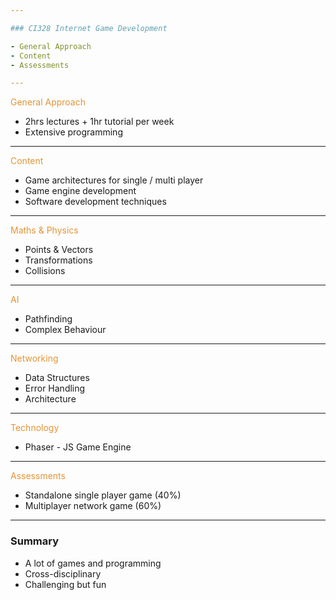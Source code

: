 ```yaml
---

### CI328 Internet Game Development

- General Approach
- Content
- Assessments

---
```


<span style="color: #e49436">General Approach</span>

- 2hrs lectures + 1hr tutorial per week
- Extensive programming

---

<span style="color: #e49436">Content</span>

- Game architectures for single / multi player
- Game engine development
- Software development techniques

---

<span style="color: #e49436">Maths & Physics</span>

- Points & Vectors
- Transformations
- Collisions

---

<span style="color: #e49436">AI</span>

- Pathfinding
- Complex Behaviour

---

<span style="color: #e49436">Networking</span>

- Data Structures
- Error Handling
- Architecture

---

<span style="color: #e49436">Technology</span>

- Phaser - JS Game Engine

---

<span style="color: #e49436">Assessments</span>

- Standalone single player game (40%)
- Multiplayer network game (60%)

---

### Summary

- A lot of games and programming
- Cross-disciplinary
- Challenging but fun
